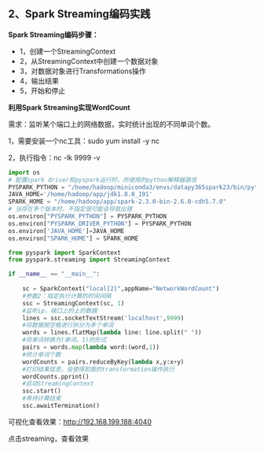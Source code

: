 ## 2、Spark Streaming编码实践

**Spark Streaming编码步骤：**

- 1，创建一个StreamingContext
- 2，从StreamingContext中创建一个数据对象
- 3，对数据对象进行Transformations操作
- 4，输出结果
- 5，开始和停止

**利用Spark Streaming实现WordCount**

需求：监听某个端口上的网络数据，实时统计出现的不同单词个数。

1，需要安装一个nc工具：sudo yum install -y nc

2，执行指令：nc -lk 9999 -v

```python
import os
# 配置spark driver和pyspark运行时，所使用的python解释器路径
PYSPARK_PYTHON = "/home/hadoop/miniconda3/envs/datapy365spark23/bin/python"
JAVA_HOME='/home/hadoop/app/jdk1.8.0_191'
SPARK_HOME = "/home/hadoop/app/spark-2.3.0-bin-2.6.0-cdh5.7.0"
# 当存在多个版本时，不指定很可能会导致出错
os.environ["PYSPARK_PYTHON"] = PYSPARK_PYTHON
os.environ["PYSPARK_DRIVER_PYTHON"] = PYSPARK_PYTHON
os.environ['JAVA_HOME']=JAVA_HOME
os.environ["SPARK_HOME"] = SPARK_HOME

from pyspark import SparkContext
from pyspark.streaming import StreamingContext

if __name__ == "__main__":
    
    sc = SparkContext("local[2]",appName="NetworkWordCount")
    #参数2：指定执行计算的时间间隔
    ssc = StreamingContext(sc, 1)
    #监听ip，端口上的上的数据
    lines = ssc.socketTextStream('localhost',9999)
    #将数据按空格进行拆分为多个单词
    words = lines.flatMap(lambda line: line.split(" "))
    #将单词转换为(单词，1)的形式
    pairs = words.map(lambda word:(word,1))
    #统计单词个数
    wordCounts = pairs.reduceByKey(lambda x,y:x+y)
    #打印结果信息，会使得前面的transformation操作执行
    wordCounts.pprint()
    #启动StreamingContext
    ssc.start()
    #等待计算结束
    ssc.awaitTermination()
```

可视化查看效果：http://192.168.199.188:4040

点击streaming，查看效果

